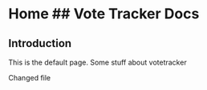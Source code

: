 # Home ## Vote Tracker Docs


## Introduction

This is the default page. Some stuff about votetracker

Changed file

